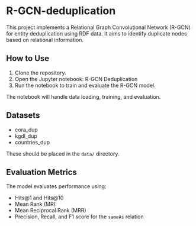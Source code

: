 # R-GCN-deduplication

This project implements a Relational Graph Convolutional Network (R-GCN) for entity deduplication using RDF data. It aims to identify duplicate nodes based on relational information.

## How to Use
1. Clone the repository.
2. Open the Jupyter notebook:
   R-GCN Deduplication
3. Run the notebook to train and evaluate the R-GCN model.

The notebook will handle data loading, training, and evaluation.

## Datasets
- cora_dup
- kgdl_dup
- countries_dup

These should be placed in the `data/` directory.

## Evaluation Metrics

The model evaluates performance using:
- Hits@1 and Hits@10
- Mean Rank (MR)
- Mean Reciprocal Rank (MRR)
- Precision, Recall, and F1 score for the `sameAs` relation
